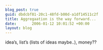 ```yaml
---
blog_post: true
guid: dbdcbf81-20c1-48fd-b00d-a1df14511c2f
title: Aggregaation is the way forward...
date:       2006-01-12 10:01:52 +00:00
layout: blog
---
```


idea’s, list’s (lists of ideas maybe..), money??
